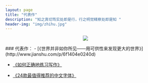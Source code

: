 ```yaml
---
layout: page
title: "代表作"
description: "知之真切笃实处即是行，行之明觉精察处即是知 "
header-img: "img/zhihu.jpg"
---
```

<center>
    <p><img src="http://7xlfkx.com1.z0.glb.clouddn.com/white2.jpg" align="center"></p>
</center>
### 代表作：
- [《世界并非如你所见——用可供性来发现更大的世界》](http://www.jianshu.com/p/6f1404e0240d)

- [《如何正确地练习写作》](http://www.jianshu.com/p/2621444b619d)

- [《24款最值得推荐的中文字体》](http://cnfeat.com/blog/2015/05/22/a-24-chinese-fonts/)
